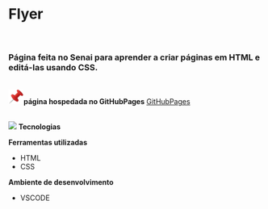 <h1>Flyer</h1>

<br><h3>Página feita no Senai para aprender a criar páginas em HTML e editá-las usando CSS.</h3>


<br> <img src="https://github.com/Miguel1DM/Cartao-de-visitas/blob/main/img/alfinete.png" width = "30px"/>**página hospedada no GitHubPages** [GitHubPages](https://miguel1dm.github.io/Folder/)

<br> <img src="https://github.com/Miguel1DM/Folder/blob/main/img/ferramenta%203-fotor-20231113114852.png" width = "30px"/> **Tecnologias**

**Ferramentas utilizadas**
* HTML
* CSS

**Ambiente de desenvolvimento**
* VSCODE








  




